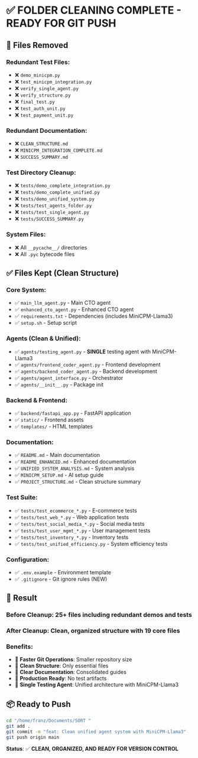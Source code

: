 ✅ **FOLDER CLEANING COMPLETE - READY FOR GIT PUSH**
==================================================

## 🧹 **Files Removed**

### **Redundant Test Files**:
- ❌ `demo_minicpm.py`
- ❌ `test_minicpm_integration.py`
- ❌ `verify_single_agent.py`
- ❌ `verify_structure.py`
- ❌ `final_test.py`
- ❌ `test_auth_unit.py`
- ❌ `test_payment_unit.py`

### **Redundant Documentation**:
- ❌ `CLEAN_STRUCTURE.md`
- ❌ `MINICPM_INTEGRATION_COMPLETE.md`
- ❌ `SUCCESS_SUMMARY.md`

### **Test Directory Cleanup**:
- ❌ `tests/demo_complete_integration.py`
- ❌ `tests/demo_complete_unified.py`
- ❌ `tests/demo_unified_system.py`
- ❌ `tests/test_agents_folder.py`
- ❌ `tests/test_single_agent.py`
- ❌ `tests/SUCCESS_SUMMARY.py`

### **System Files**:
- ❌ All `__pycache__/` directories
- ❌ All `.pyc` bytecode files

## ✅ **Files Kept (Clean Structure)**

### **Core System**:
- ✅ `main_llm_agent.py` - Main CTO agent
- ✅ `enhanced_cto_agent.py` - Enhanced CTO agent
- ✅ `requirements.txt` - Dependencies (includes MiniCPM-Llama3)
- ✅ `setup.sh` - Setup script

### **Agents (Clean & Unified)**:
- ✅ `agents/testing_agent.py` - **SINGLE** testing agent with MiniCPM-Llama3
- ✅ `agents/frontend_coder_agent.py` - Frontend development
- ✅ `agents/backend_coder_agent.py` - Backend development
- ✅ `agents/agent_interface.py` - Orchestrator
- ✅ `agents/__init__.py` - Package init

### **Backend & Frontend**:
- ✅ `backend/fastapi_app.py` - FastAPI application
- ✅ `static/` - Frontend assets
- ✅ `templates/` - HTML templates

### **Documentation**:
- ✅ `README.md` - Main documentation
- ✅ `README_ENHANCED.md` - Enhanced documentation
- ✅ `UNIFIED_SYSTEM_ANALYSIS.md` - System analysis
- ✅ `MINICPM_SETUP.md` - AI setup guide
- ✅ `PROJECT_STRUCTURE.md` - Clean structure summary

### **Test Suite**:
- ✅ `tests/test_ecommerce_*.py` - E-commerce tests
- ✅ `tests/test_web_*.py` - Web application tests
- ✅ `tests/test_social_media_*.py` - Social media tests
- ✅ `tests/test_user_mgmt_*.py` - User management tests
- ✅ `tests/test_inventory_*.py` - Inventory tests
- ✅ `tests/test_unified_efficiency.py` - System efficiency tests

### **Configuration**:
- ✅ `.env.example` - Environment template
- ✅ `.gitignore` - Git ignore rules (NEW)

## 🎯 **Result**

### **Before Cleanup**: 25+ files including redundant demos and tests
### **After Cleanup**: Clean, organized structure with 19 core files

### **Benefits**:
- 🚀 **Faster Git Operations**: Smaller repository size
- 🧹 **Clean Structure**: Only essential files
- 📝 **Clear Documentation**: Consolidated guides
- 🔧 **Production Ready**: No test artifacts
- 🎯 **Single Testing Agent**: Unified architecture with MiniCPM-Llama3

## 📦 **Ready to Push**

```bash
cd "/home/franz/Documents/SORT "
git add .
git commit -m "feat: Clean unified agent system with MiniCPM-Llama3"
git push origin main
```

**Status**: ✅ **CLEAN, ORGANIZED, AND READY FOR VERSION CONTROL**
